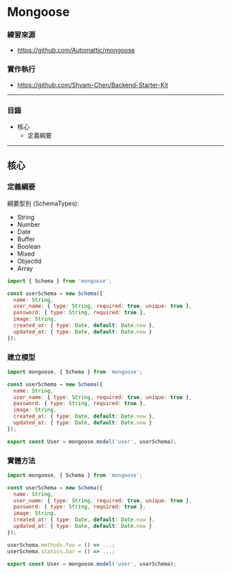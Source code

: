 # Mongoose

### 練習來源
* https://github.com/Automattic/mongoose

### 實作執行
* https://github.com/Shyam-Chen/Backend-Starter-Kit

***

### 目錄
* 核心
  * 定義綱要

***

## 核心

### 定義綱要

綱要型別 (SchemaTypes):
* String
* Number
* Date
* Buffer
* Boolean
* Mixed
* ObjectId
* Array

```js
import { Schema } from 'mongoose';

const userSchema = new Schema({
  name: String,
  user_name: { type: String, required: true, unique: true },
  password: { type: String, required: true },
  image: String,
  created_at: { type: Date, default: Date.now },
  updated_at: { type: Date, default: Date.now }
});
```

### 建立模型

```js
import mongoose, { Schema } from 'mongoose';

const userSchema = new Schema({
  name: String,
  user_name: { type: String, required: true, unique: true },
  password: { type: String, required: true },
  image: String,
  created_at: { type: Date, default: Date.now },
  updated_at: { type: Date, default: Date.now }
});

export const User = mongoose.model('user', userSchema);
```

### 實體方法

```js
import mongoose, { Schema } from 'mongoose';

const userSchema = new Schema({
  name: String,
  user_name: { type: String, required: true, unique: true },
  password: { type: String, required: true },
  image: String,
  created_at: { type: Date, default: Date.now },
  updated_at: { type: Date, default: Date.now }
});

userSchema.methods.foo = () => ...;
userSchema.statics.bar = () => ...;

export const User = mongoose.model('user', userSchema);
```
